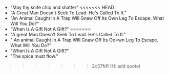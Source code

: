 * "May thy knife chip and shatter"
<<<<<<< HEAD
* "A Great Man Doesn't Seek To Lead. He's Called To It."
* "An Animal Caught In A Trap Will Gnaw Off Its Own Leg To Escape. What Will You Do?"
* "When Is A Gift Not A Gift?"
=======
* "A great Man Doesn't Seek To Lead. He's Called To It."
* " An animal Caught In A Trap Will Gnaw Off Its Oe=wn Leg To Escape. What Will You Do?"
* "When Is A Gift Not A Gift?"
* "The spice must flow."
>>>>>>> 2c37fd1 (H: add quote)
